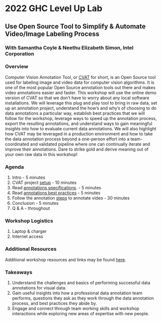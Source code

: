 # 2022 GHC Level Up Lab
## Use Open Source Tool to Simplify & Automate Video/Image Labeling Process
### With Samantha Coyle & Neethu Elizabeth Simon, Intel Corporation

### Overview
Computer Vision Annotation Tool, or [CVAT](https://cvat.org/auth/login) for short,
is an Open Source tool used for labeling image and video data for computer vision algorithms.
It is one of the most popular Open Source annotation tools out there and makes video annotations easier and faster.
This workshop will use the online demo version of CVAT so that we don’t have to worry about any local software installations.
We will leverage this plug and play tool to bring in raw data, set up an annotation project,
understand the how’s and why’s of choosing to do data annotations a particular way,
establish best practices that we will follow for the workshop, leverage ways to speed up the annotation process,
export the resulting annotations, and understand ways to gain meaningful insights into how to evaluate current data annotations.
We will also highlight how CVAT may be leveraged in a production environment
and how to take the data annotation process beyond a one-person effort into a team-coordinated and validated pipeline where one can continually iterate and improve their annotations.
Dare to strike gold and derive meaning out of your own raw data in this workshop!

### Agenda
1. Intro - 5 minutes
2. CVAT project [setup](./annotationSteps.md#steps-to-follow-to-create-an-annotation-project) - 10 minutes
3. Read [annotations specifications](./annotationSpecifications.md). - 5 minutes
4. Read [annotations best practices](./annotationBestPractices.md) - 5 minutes
5. Follow the annotation [steps](./annotationSteps.md) to annotate video - 30 minutes
6. Conclusion - 5 minutes
7. Q & A - throughout

### Workshop Logistics
1. Laptop & charger
2. Internet access

### Additional Resources
Additional workshop resources and links may be found [here](./resources.md).

### Takeaways
1. Understand the challenges and basics of performing successful data annotations for visual data.
2. Gain useful insights into how a professional data annotation team performs, 
questions they ask as they work through the data annotation process,
and best practices they abide by.
3. Engage and connect through team working skills and workshop interactions while exploring new areas of expertise with new people.